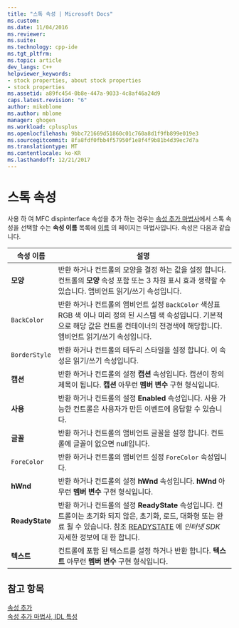 ```yaml
---
title: "스톡 속성 | Microsoft Docs"
ms.custom: 
ms.date: 11/04/2016
ms.reviewer: 
ms.suite: 
ms.technology: cpp-ide
ms.tgt_pltfrm: 
ms.topic: article
dev_langs: C++
helpviewer_keywords:
- stock properties, about stock properties
- stock properties
ms.assetid: a89fc454-0b8e-447a-9033-4c8af46a24d9
caps.latest.revision: "6"
author: mikeblome
ms.author: mblome
manager: ghogen
ms.workload: cplusplus
ms.openlocfilehash: 9bbc721669d51860c01c760a8d1f9fb899e019e3
ms.sourcegitcommit: 8fa8fdf0fbb4f57950f1e8f4f9b81b4d39ec7d7a
ms.translationtype: MT
ms.contentlocale: ko-KR
ms.lasthandoff: 12/21/2017
---
```

# <a name="stock-properties"></a>스톡 속성
사용 하 여 MFC dispinterface 속성을 추가 하는 경우는 [속성 추가 마법사](../ide/idl-attributes-add-property-wizard.md)에서 스톡 속성을 선택할 수는 **속성 이름** 목록에 [이름](../ide/names-add-property-wizard.md) 의 페이지는 마법사입니다. 속성은 다음과 같습니다.  
  
|속성 이름|설명|  
|-------------------|-----------------|  
|**모양**|반환 하거나 컨트롤의 모양을 결정 하는 값을 설정 합니다. 컨트롤의 **모양** 속성 포함 또는 3 차원 표시 효과 생략할 수 있습니다. 앰비언트 읽기/쓰기 속성입니다.|  
|`BackColor`|반환 하거나 컨트롤의 앰비언트 설정 `BackColor` 색상표 RGB 색 이나 미리 정의 된 시스템 색 속성입니다. 기본적으로 해당 값은 컨트롤 컨테이너의 전경색에 해당합니다. 앰비언트 읽기/쓰기 속성입니다.|  
|`BorderStyle`|반환 하거나 컨트롤의 테두리 스타일을 설정 합니다. 이 속성은 읽기/쓰기 속성입니다.|  
|**캡션**|반환 하거나 컨트롤의 설정 **캡션** 속성입니다. 캡션이 창의 제목이 됩니다. **캡션** 아무런 **멤버 변수** 구현 형식입니다.|  
|**사용**|반환 하거나 컨트롤의 설정 **Enabled** 속성입니다. 사용 가능한 컨트롤은 사용자가 만든 이벤트에 응답할 수 있습니다.|  
|**글꼴**|반환 하거나 컨트롤의 앰비언트 글꼴을 설정 합니다. 컨트롤에 글꼴이 없으면 null입니다.|  
|`ForeColor`|반환 하거나 컨트롤의 앰비언트 설정 `ForeColor` 속성입니다.|  
|**hWnd**|반환 하거나 컨트롤의 설정 **hWnd** 속성입니다. **hWnd** 아무런 **멤버 변수** 구현 형식입니다.|  
|**ReadyState**|반환 하거나 컨트롤의 설정 **ReadyState** 속성입니다. 컨트롤이는 초기화 되지 않은, 초기화, 로드, 대화형 또는 완료 될 수 있습니다. 참조 [READYSTATE](https://msdn.microsoft.com/en-us/library/aa768362.aspx) 에 *인터넷 SDK* 자세한 정보에 대 한 합니다.|  
|**텍스트**|컨트롤에 포함 된 텍스트를 설정 하거나 반환 합니다. **텍스트** 아무런 **멤버 변수** 구현 형식입니다.|  
  
## <a name="see-also"></a>참고 항목  
 [속성 추가](../ide/adding-a-property-visual-cpp.md)   
 [속성 추가 마법사, IDL 특성](../ide/idl-attributes-add-property-wizard.md)